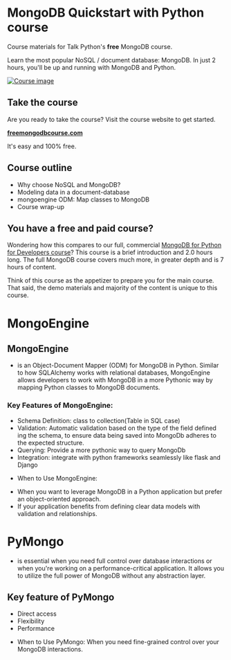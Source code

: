 # MongoDB Quickstart with Python course

Course materials for Talk Python's **free** MongoDB course.

Learn the most popular NoSQL / document database: MongoDB.
In just 2 hours, you'll be up and running with MongoDB and Python.

[![Course image](https://raw.githubusercontent.com/mikeckennedy/mongodb-quickstart-course/master/readme_resources/mongo-quickstart-logo-scaled.jpg)](http://freemongodbcourse.com/)

## Take the course

Are you ready to take the course? Visit the course website to get started.

[**freemongodbcourse.com**](http://freemongodbcourse.com/)

It's easy and 100% free.

## Course outline

- Why choose NoSQL and MongoDB?
- Modeling data in a document-database
- mongoengine ODM: Map classes to MongoDB
- Course wrap-up

## You have a free and paid course?

Wondering how this compares to our full, commercial [MongoDB for Python for Developers course](https://training.talkpython.fm/courses/explore_mongodb_for_python_developers_course/mongodb-for-python-for-developers-featuring-orm-odm-mongoengine)? This course is a brief introduction and 2.0 hours long. The full MongoDB course covers much more, in greater depth and is 7 hours of content.

Think of this course as the appetizer to prepare you for the main course. That said, the demo materials and majority of the content is unique to this course.

# MongoEngine

## MongoEngine

- is an Object-Document Mapper (ODM) for MongoDB in Python. Similar to how SQLAlchemy works with relational databases, MongoEngine allows developers to work with MongoDB in a more Pythonic way by mapping Python classes to MongoDB documents.

### Key Features of MongoEngine:

- Schema Definition: class to collection(Table in SQL case)
- Validation: Automatic validation based on the type of the field defined ing the schema, to ensure data being saved into MongoDb adheres to the expected structure.
- Querying: Provide a more pythonic way to query MongoDb
- Integration: integrate with python frameworks seamlessly like flask and Django

* When to Use MongoEngine:

- When you want to leverage MongoDB in a Python application but prefer an object-oriented approach.
- If your application benefits from defining clear data models with validation and relationships.

# PyMongo

- is essential when you need full control over database interactions or when you're working on a performance-critical application. It allows you to utilize the full power of MongoDB without any abstraction layer.

## Key feature of PyMongo

- Direct access
- Flexibility
- Performance

* When to Use PyMongo:
  When you need fine-grained control over your MongoDB interactions.
